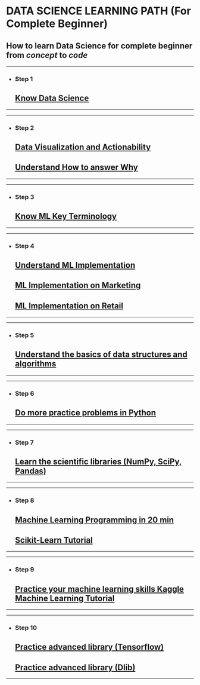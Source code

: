 # DATA SCIENCE LEARNING PATH (For Complete Beginner)


## How to learn **Data Science** for complete beginner from *concept* to *code*

---
* ### Step 1 <br>

    ## [Know Data Science](https://lnkd.in/fMHtxYP)

---

---
* ### Step 2 <br>

     ## [Data Visualization and Actionability](https://lnkd.in/fYUCzgC)

     ## [Understand How to answer Why](https://lnkd.in/f396Dqg)

---

---
* ### Step 3 <br>
     ## [Know ML Key Terminology](https://lnkd.in/fCihY9W)
---

---
* ### Step 4 <br>

     ## [Understand ML Implementation](https://lnkd.in/f5aUbBM)

     ## [ML Implementation on Marketing](https://lnkd.in/fUDGAQW)
    
     ## [ML Implementation on Retail](https://lnkd.in/fihPTJf)

---             

---
* ### Step 5 <br>
    
    ## [Understand the basics of data structures and algorithms](https://lnkd.in/gYKnJWN)
---

---
* ### Step 6 <br>

    ## [Do more practice problems in Python](https://lnkd.in/gGQ7cuv)
---

---
* ### Step 7 <br>

    ## [Learn the scientific libraries (NumPy, SciPy, Pandas)](https://lnkd.in/g4DFNpJ)
---

---
* ### Step 8 <br>

    ## [Machine Learning Programming in 20 min](https://lnkd.in/g-Su_um)

    ## [Scikit-Learn Tutorial](https://lnkd.in/gSThdRD)
---

---
* ### Step 9 <br>

    ## [Practice your machine learning skills Kaggle Machine Learning Tutorial](https://lnkd.in/gT5nNwS)
---

---
* ### Step 10 <br>

    ## [Practice advanced library (Tensorflow)](https://lnkd.in/fXKQkGy)
    
    ## [Practice advanced library (Dlib)](https://lnkd.in/fzPM2Gs)

---